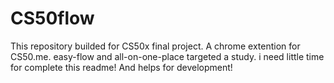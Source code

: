 # CS50flow
This repository builded for CS50x final project.
A chrome extention for CS50.me. easy-flow and all-on-one-place targeted a study.
i need little time for complete this readme!
And helps for development!

